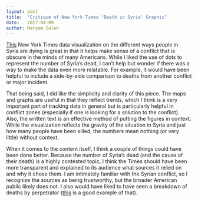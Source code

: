 ```yaml
---
layout: post
title:  "Critique of New York Times 'Death in Syria' Graphic"
date:   2017-04-09
author: Maryam Saleh
---
```


[This](https://www.nytimes.com/interactive/2015/09/14/world/middleeast/syria-war-deaths.html?_r=0) New York Times data visualization on the different ways people in Syria are dying is great in that it helps make sense of a conflict that is obscure in the minds of many Americans. While I liked the use of dots to represent the number of Syria’s dead, I can’t help but wonder if there was a way to make the data even more relatable. For example, it would have been helpful to include a side-by-side comparison to deaths from another conflict or major incident.

That being said, I did like the simplicity and clarity of this piece. The maps and graphs are useful in that they reflect trends, which I think is a very important part of tracking data in general but is particularly helpful in conflict zones (especially if one is looking for a solution to the conflict). Also, the written text is an effective method of putting the figures in context. While the visualization reflects the gravity of the situation in Syria and just how many people have been killed, the numbers mean nothing (or very little) without context.

When it comes to the content itself, I think a couple of things could have been done better. Because the number of Syria’s dead (and the cause of their death) is a highly contested topic, I think the Times should have been more transparent and explained to its audience what sources it relied on and why it chose them. I am intimately familiar with the Syrian conflict, so I recognize the sources as being trustworthy, but the broader American public likely does not. I also would have liked to have seen a breakdown of deaths by perpetrator ([this](http://whoiskillingciviliansinsyria.org) is a good example of that).

